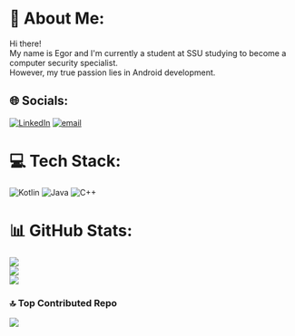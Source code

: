 # 💫 About Me:
Hi there!<br>My name is Egor and I'm currently a student at SSU studying to become a computer security specialist.<br>However, my true passion lies in Android development.


## 🌐 Socials:
[![LinkedIn](https://img.shields.io/badge/LinkedIn-%230077B5.svg?logo=linkedin&logoColor=white)](https://linkedin.com/in/kzerk) 
[![email](https://img.shields.io/badge/Email-D14836?logo=gmail&logoColor=white)](mailto:egorkuz1408@gmail.com) 

# 💻 Tech Stack:
![Kotlin](https://img.shields.io/badge/kotlin-%237F52FF.svg?style=for-the-badge&logo=kotlin&logoColor=white) ![Java](https://img.shields.io/badge/java-%23ED8B00.svg?style=for-the-badge&logo=openjdk&logoColor=white) ![C++](https://img.shields.io/badge/c++-%2300599C.svg?style=for-the-badge&logo=c%2B%2B&logoColor=white)
# 📊 GitHub Stats:
![](https://github-readme-stats.vercel.app/api?username=kzerkovich&theme=ambient_gradient&hide_border=false&include_all_commits=true&count_private=true)<br/>
![](https://nirzak-streak-stats.vercel.app/?user=kzerkovich&theme=ambient_gradient&hide_border=false)<br/>
![](https://github-readme-stats.vercel.app/api/top-langs/?username=kzerkovich&theme=ambient_gradient&hide_border=false&include_all_commits=true&count_private=true&layout=compact)

### 🔝 Top Contributed Repo
![](https://github-contributor-stats.vercel.app/api?username=kzerkovich&limit=5&theme=dark&combine_all_yearly_contributions=true)
